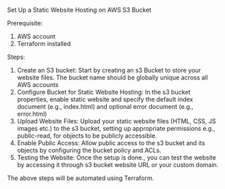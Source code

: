 Set Up a Static Website Hosting on AWS S3 Bucket

Prerequisite:
1.	AWS account
2.	Terraform installed

Steps:
1.	Create an S3 bucket: Start by creating an s3 Bucket to store your website files. The bucket name should be globally unique across all AWS accounts
2.	Configure Bucket for Static Website Hosting: In the s3 bucket properties, enable static website and specify the default index document (e.g., index.html) and optional error document (e.g., error.html)
3.	Upload Website Files:  Upload your static website files (HTML, CSS, JS images etc.) to the s3 bucket, setting up appropriate permissions e.g., public-read, for objects to be publicly accessible.
4.	Enable Public Access: Allow public access to the s3 bucket and its objects by configuring the bucket policy and ACLs.
5.	Testing the Website: Once the setup is done., you can test the website by accessing it through s3 bucket website URL or your custom domain.

The above steps will be automated using Terraform.
